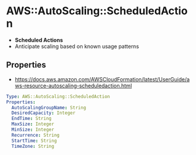 # AWS::AutoScaling::ScheduledAction

- **Scheduled Actions**
- Anticipate scaling based on known usage patterns

## Properties

- <https://docs.aws.amazon.com/AWSCloudFormation/latest/UserGuide/aws-resource-autoscaling-scheduledaction.html>

```yaml
Type: AWS::AutoScaling::ScheduledAction
Properties:
  AutoScalingGroupName: String
  DesiredCapacity: Integer
  EndTime: String
  MaxSize: Integer
  MinSize: Integer
  Recurrence: String
  StartTime: String
  TimeZone: String
```
